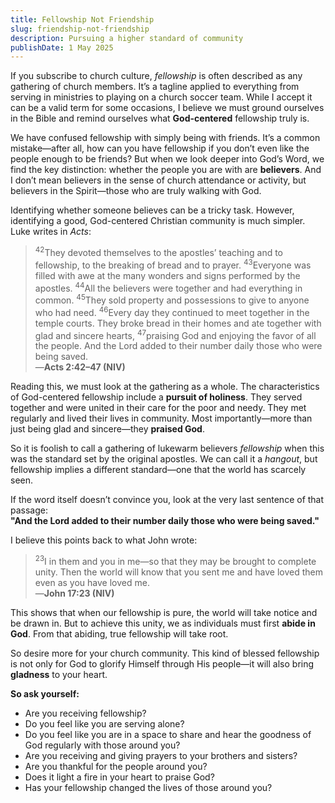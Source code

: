 ```yaml
---
title: Fellowship Not Friendship
slug: friendship-not-friendship
description: Pursuing a higher standard of community
publishDate: 1 May 2025
---
```

If you subscribe to church culture, _fellowship_ is often described as any gathering of church members. It’s a tagline applied to everything from serving in ministries to playing on a church soccer team. While I accept it can be a valid term for some occasions, I believe we must ground ourselves in the Bible and remind ourselves what **God-centered** fellowship truly is.

We have confused fellowship with simply being with friends. It’s a common mistake—after all, how can you have fellowship if you don’t even like the people enough to be friends? But when we look deeper into God’s Word, we find the key distinction: whether the people you are with are **believers**. And I don’t mean believers in the sense of church attendance or activity, but believers in the Spirit—those who are truly walking with God.

Identifying whether someone believes can be a tricky task. However, identifying a good, God-centered Christian community is much simpler. Luke writes in _Acts_:

> <sup>42</sup>They devoted themselves to the apostles’ teaching and to fellowship, to the breaking of bread and to prayer. <sup>43</sup>Everyone was filled with awe at the many wonders and signs performed by the apostles. <sup>44</sup>All the believers were together and had everything in common. <sup>45</sup>They sold property and possessions to give to anyone who had need.  <sup>46</sup>Every day they continued to meet together in the temple courts. They broke bread in their homes and ate together with glad and sincere hearts, <sup>47</sup>praising God and enjoying the favor of all the people. And the Lord added to their number daily those who were being saved.  
> —**Acts 2:42–47 (NIV)**

Reading this, we must look at the gathering as a whole. The characteristics of God-centered fellowship include a **pursuit of holiness**. They served together and were united in their care for the poor and needy. They met regularly and lived their lives in community. Most importantly—more than just being glad and sincere—they **praised God**.

So it is foolish to call a gathering of lukewarm believers _fellowship_ when this was the standard set by the original apostles. We can call it a _hangout_, but fellowship implies a different standard—one that the world has scarcely seen.

If the word itself doesn’t convince you, look at the very last sentence of that passage:  
**"And the Lord added to their number daily those who were being saved."**

I believe this points back to what John wrote:

> <sup>23</sup>I in them and you in me—so that they may be brought to complete unity. Then the world will know that you sent me and have loved them even as you have loved me.  
> —**John 17:23 (NIV)**

This shows that when our fellowship is pure, the world will take notice and be drawn in. But to achieve this unity, we as individuals must first **abide in God**. From that abiding, true fellowship will take root.

So desire more for your church community. This kind of blessed fellowship is not only for God to glorify Himself through His people—it will also bring **gladness** to your heart.

**So ask yourself:**
- Are you receiving fellowship?
- Do you feel like you are serving alone?
- Do you feel like you are in a space to share and hear the goodness of God regularly with those around you?
- Are you receiving and giving prayers to your brothers and sisters?
- Are you thankful for the people around you?
- Does it light a fire in your heart to praise God?
- Has your fellowship changed the lives of those around you?